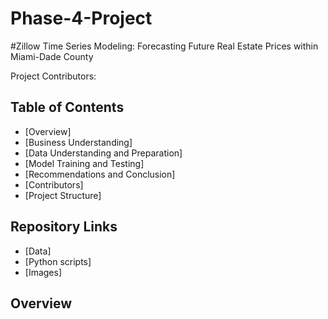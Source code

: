 # Phase-4-Project
#Zillow Time Series Modeling: Forecasting Future Real Estate Prices within Miami-Dade County

Project Contributors:


## Table of Contents
* [Overview]
* [Business Understanding]
* [Data Understanding and Preparation]
* [Model Training and Testing]
* [Recommendations and Conclusion]
* [Contributors]
* [Project Structure]


## Repository Links
* [Data]
* [Python scripts]
* [Images]


## Overview
